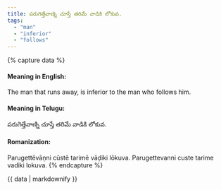 ```yaml
---
title: పరుగెత్తేవాణ్ని చూస్తే తరిమే వాడికి లోకువ.
tags:
  - "man"
  - "inferior"
  - "follows"
---
```


{% capture data %}
#### Meaning in English:
The man that runs away, is inferior to the man who follows him.

#### Meaning in Telugu:
పరుగెత్తేవాణ్ని చూస్తే తరిమే వాడికి లోకువ.

#### Romanization:
Parugettēvāṇni cūstē tarimē vāḍiki lōkuva.
Parugettevanni custe tarime vadiki lokuva.
{% endcapture %}

{{ data | markdownify }}

